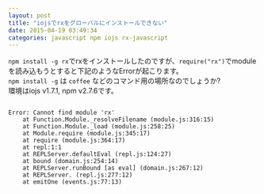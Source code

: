 ```yaml
---
layout: post
title: "iojsでrxをグローバルにインストールできない"
date: 2015-04-19 03:49:34
categories: javascript npm iojs rx-javascript
---
```

<p><code>npm install -g rx</code>でrxをインストールしたのですが、<code>require("rx")</code>でmoduleを読み込もうとすると下記のようなErrorが起こります。<br>
<code>npm install -g</code> は <code>coffee</code> などのコマンド用の場所なのでしょうか?<br>
環境はiojs v1.7.1, npm v2.7.6です。</p>

<pre>
<code>
Error: Cannot find module 'rx'
    at Function.Module._resolveFilename (module.js:316:15)
    at Function.Module._load (module.js:258:25)
    at Module.require (module.js:345:17)
    at require (module.js:364:17)
    at repl:1:1
    at REPLServer.defaultEval (repl.js:124:27)
    at bound (domain.js:254:14)
    at REPLServer.runBound [as eval] (domain.js:267:12)
    at REPLServer. (repl.js:277:12)
    at emitOne (events.js:77:13)
</code>
</pre>
